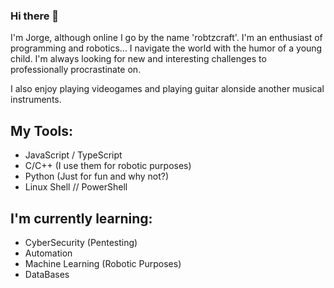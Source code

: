 ### Hi there 👋

<!--
**jorgeluisah47/jorgeluisah47** is a ✨ _special_ ✨ repository because its `README.md` (this file) appears on your GitHub profile.

Here are some ideas to get you started:

- 🔭 I’m currently working on ...
- 🌱 I’m currently learning ...
- 👯 I’m looking to collaborate on ...
- 🤔 I’m looking for help with ...
- 💬 Ask me about ...
- 📫 How to reach me: ...
- 😄 Pronouns: ...
- ⚡ Fun fact: ...
-->

I'm Jorge, although online I go by the name 'robtzcraft'. I'm an enthusiast of programming and robotics... 
I navigate the world with the humor of a young child. I'm always looking for new and interesting challenges to professionally procrastinate on.

I also enjoy playing videogames and playing guitar alonside another musical instruments.

## My Tools:

* JavaScript / TypeScript
* C/C++ (I use them for robotic purposes)
* Python (Just for fun and why not?)
* Linux Shell // PowerShell

## I'm currently learning:

* CyberSecurity (Pentesting)
* Automation
* Machine Learning (Robotic Purposes)
* DataBases
